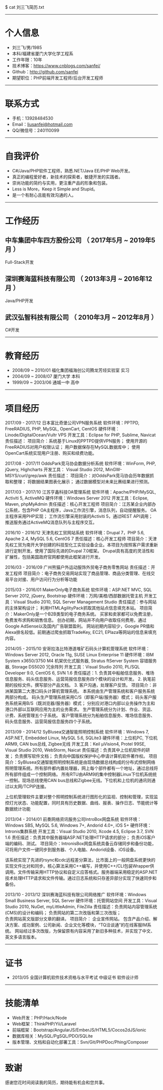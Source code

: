 $ cat 刘三飞简历.txt

---

# 个人信息

 - 刘三飞/男/1985 
 - 本科/福建省厦门大学化学工程系 
 - 工作年限：10年
 - 技术博客：https://www.cnblogs.com/sanfei/
 - Github：http://github.com/sanfei 
 - 期望职位：PHP前端开发工程师/后台开发工程师
 
---

# 联系方式

- 手机：13928484530 
- Email：liusanfei@hotmail.com
- QQ/微信号：240110099

---

# 自我评价

- C#/Java/PHP软件工程师，熟悉.NET/Java EE/PHP Web开发。
- 真正的编程爱好者，新技术的探索者，敏捷开发的实践者。
- 崇尚功能的简约与实用，更注重产品的形象和包装。
- Less is More，Keep it Simple and Stupid。
- 是一个有耐心且能有效沟通的人。

---

# 工作经历

## 中车集团中车四方股份公司 （ 2017年5月 ~ 2019年5月 ）

Full-Stack开发

## 深圳赛海蓝科技有限公司 （ 2013年3月 ~ 2016年12月 ）

Java/PHP开发

## 武汉弘智科技有限公司 （ 2010年3月 ~ 2012年8月 ）

C#开发

---

# 教育经历

- 2008/09 ~ 2010/01 福化集团福海创公司腾龙芳烃实验室 实习
- 2004/09 ~ 2008/07 厦门大学 本科
- 1999/09 ~ 2003/06 通城一中 高中

---

# 项目经历

2017/09 - 2017/12	日本富比奇堡公司VPN服务系统
	软件环境：PPTPD, FreeRADIUS, PHP, MySQL, OpenCart, CentOS
	硬件环境：Linode/DigitalOcean/Vultr VPS
	开发工具：Eclipse for PHP, Sublime, Navicat
	责任描述：
	项目简介：系统基于Linux的PPTPD提供VPN服务；
使用开源的FreeRADIUS对用户权限认证；
用户数据保存在MySQL数据库中；
使用OpenCart系统实现用户注册、购买和续费功能。

2017/08 - 2017/11	OddsPark竞马协会数据分析系统
	软件环境：WinForm, PHP, jQuery, Highcharts
	开发工具： Visual Studio 2012, MinGW-MSYS/curl/grep/awk
	责任描述：
	项目简介：对OddsPark竞马协会历年数据抓取和整理；
将数据结果图表化展示；
通过数据模型对未来比赛结果进行预测。

2017/03 - 2017/10	江苏亨鑫科技OA管理系统
	软件环境：Apache/PHP/MySQL, Activiti 5, ActiveMQ
	硬件环境：Windows Server 2012
	开发工具：Eclipse, Maven, phpMyAdmin
	责任描述：核心开发工程师
	项目简介：江苏某企业内部办公系统，包含PHP OA主程序，Java工作流引擎，消息队列，自动提醒服务。
OA主程序采用PHP实现；
工作流引擎采用封装的Activiti 5，通过REST API调用；
推送服务通过ActiveMQ消息队列与主程序交互。

2016/10 - 2016/12	天津先权工贸网站系统
	软件环境：Drupal 7，PHP 5.6, Apache 2.4, MySQL 5.6, CentOS 7
	责任描述：核心开发工程师
	项目简介：天津先权工贸为南开大学创建的科技型化工实验设备企业。本项目为按照客户需求重新进行定制开发。使用了国际先进的Drupal 7.0框架。
Drupal具有高度的灵活性和扩展性，包括美国政府官网都使用此框架进行开发。 

2016/03 - 2016/09	广州熊猫户外运动服饰外贸电子商务零售网站
	责任描述：开发工程师
	项目简介：电子商务交易网站实现了商品管理、商品分类管理、在线交易平台对接、用户访问行为分析等功能

2015/03 - 2016/01	MakerOnly电子商务系统
	软件环境：ASP.NET MVC, SQL Server 2012, jQuery, Bootstrap
	硬件环境：万网/美橙/西部数据托管主机
	开发工具：Visual Studio 2010, SQL Server Management Studio
	责任描述：参与网站的主体架构设计；
利用HTMLAgilityPack抓取其他站点信息填充本站。
	项目简介：MakerOnly是一个B2B类型的电子商务系统。
买家和卖家都可以免费注册，免费发布求购和销售信息。
创办初期，网站并不向用户收取任何费用，通过Google AdSense以及国内广告联盟盈利。
网站初期内容较少，Google PR值和Alexa排名较低。前期通过爬虫抓取TradeKey, EC21, EPlaza等网站的信息来填充内容。

2014/05 - 2015/10	安哥拉洛比特港道堆矿石码头计算机管理系统
	软件环境：Windows Server 2012, Oracle 11g, SUSE Linux Enterprise 11
	硬件环境：IBM System x3650/3750 M4 机架优化式服务器, Stratus ftServer System 容错服务器, Storage DS5020 冗余阵列
	开发工具：Visual Studio 2010, PL/SQL Developer 9.0, CentOS 6, SVN 1.6
	责任描述：1. 负责其中船舶信息服务、堆场信息服务、码头信息服务、运营简报信息服务四个模块的设计和开发。 
2. 执笔前期的投标文件。撰写部分产品文档。 
3. 客户沟通，处理客户反馈。
	项目简介：非洲某国第二大港口码头计算机管理系统。 
本系统由生产管理系统和客户服务系统两部分构成。 
码头生产管理系统采用C/S（即客户端/服务器）模式； 
码头客户服务系统采用B/S（既浏览器/服务器）模式； 
分别应对港口内部以业务操作为主和港口外部以互联网应用为主的业务需求。 
生产管理系统分为计划、作业、货运、计费、系统管理五个子系统。 
客户管理系统分为船舶信息服务、堆场信息服务、码头信息服务、运营简报信息服务四个子系统。 

2013/09 - 2014/12	SyBlusea交通智能照明控制系统
	软件环境：Windows 7, ASP.NET, Embedded Linux, MySQL 5.6, SQLite3
	硬件环境：上位机PC, 下位机ARM9, CAN bus总线, Zigbee无线
	开发工具：Keil μVision4, Protel 99SE, Visual Studio 2010, WebStorm, Naicat
	责任描述：负责其中上位机软件的研发； 
负责撰写软件文档； 
负责向中国版权保护中心申请计算机软件著作权。
	项目简介：SyBlusea交通智能照明控制系统是由现场数据总线构成的分布式控制网络照明管理系统。所有部件都内置处理器，网上每个部件都有一个地址，通过总线将所有部件组成一个控制网络。
所有RTU由ARM9的集中控制器Linux下位机系统统一控制。现场总线使用CAN bus总线和Zigbee无线。下位机和上位机的通讯则通过以太网/TCPIP连接。

上位机管理软件主要对整个照明控制系统进行图形化的监视、控制和管理，实现监控灯光状态、功能配置，同时具有历史数据、曲线、报表、操作日志、节能统计等数据统计功能

2013/04 - 2014/01	前奏网络资讯服务公司IntroBox网盘系统
	软件环境：Windows SBS, MySQL 5.6, Windows 7+, Andorid 4.0+, iOS 5+
	硬件环境：Intronis集群系统
	开发工具：Visual Studio 2010, Xcode 4.5, Eclipse 3.7, SVN 1.6
	责任描述：负责其中服务器端ASP.NET处理HTTP请求的部分；
负责iOS客户端的编码、测试。
	项目简介：IntronisBox网盘系统具备云存储同步和备份功能，可将用户文件一键同步到服务器、个人电脑、Andorid设备、iOS设备。

该系统实现了先进的rsync和cdc远程差分算法，比市面上的一般网盘系统更快的实现文件比对和同步。核心算法采用C++编写，并使用C++/CLI包装Wrapper供调用。文件传输采用HTTP协议和自定义应答格式。服务器端采用稳定的ASP.NET技术处理HTTP请求和文件传输。通过日志系统和只存差异部分实现了快速同步和备份。

2013/10 - 2013/12	深圳赛海蓝科技有限公司网络推广
	软件环境：Windows Small Business Server, SQL Server
	硬件环境：托管网站空间
	开发工具：Visual Studio 2010, NuGet, myLittleAdmin, FileZilla
	责任描述：负责网站内容管理系统(CMS)的设计和编码； 
负责网站的第二次改版和第三次改版；  
负责网站英文版部分文章的翻译。
	项目简介：
 企业宣传网站。
 包含产品介绍、解决方案、成功案例、公司新闻、企业文化等模块，“TQ洽谈通”的在线客服IM系统。 
 网站经过多次改版，为保留原有内容采用了新旧多种技术，并实现了中文、英文多语言版本。


---

# 证书

- 2013/05	全国计算机软件技术资格与水平考试 中级证书 软件设计师

---

# 技能清单

- Web开发：PHP/Hack/Node
- Web框架：ThinkPHP/Yii/Laravel
- 前端框架：Bootstrap/AngularJS/EmberJS/HTML5/Cocos2dJS/ionic
- 数据库相关：MySQL/PgSQL/PDO/SQLite
- 版本管理、文档和自动化部署工具：Svn/Git/PHPDoc/Phing/Composer

---

# 致谢

感谢您花时间阅读我的简历，期待能有机会和您共事。

